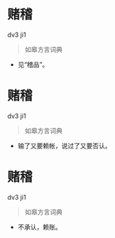 # 赌稽
dv3 ji1
> 如皋方言词典
- 见“稽品”。

# 赌稽
dv3 ji1
> 如皋方言词典
- 输了又要赖帐，说过了又要否认。

# 赌稽
dv3 ji1
> 如皋方言词典
- 不承认，赖账。
